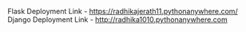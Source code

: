 Flask Deployment Link - https://radhikajerath11.pythonanywhere.com/
Django Deployment Link - http://radhika1010.pythonanywhere.com
